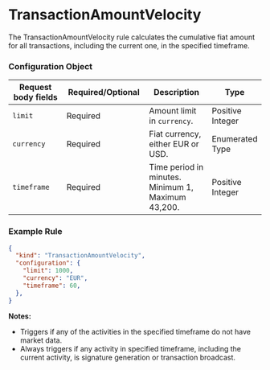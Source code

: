 # TransactionAmountVelocity

The TransactionAmountVelocity rule calculates the cumulative fiat amount for all transactions, including the current one, in the specified timeframe.

### Configuration Object

<table><thead><tr><th width="199">Request body fields</th><th width="185">Required/Optional</th><th width="218">Description</th><th>Type</th></tr></thead><tbody><tr><td><code>limit</code></td><td>Required</td><td>Amount limit in <code>currency</code>.</td><td>Positive Integer</td></tr><tr><td><code>currency</code></td><td>Required</td><td>Fiat currency, either EUR or USD.</td><td>Enumerated Type</td></tr><tr><td><code>timeframe</code></td><td>Required</td><td>Time period in minutes. Minimum 1, Maximum 43,200.</td><td>Positive Integer</td></tr></tbody></table>

### Example Rule <a href="#request-example.1" id="request-example.1"></a>

```json
{
  "kind": "TransactionAmountVelocity",
  "configuration": {
    "limit": 1000,
    "currency": "EUR",
    "timeframe": 60,
  },
}
```

**Notes:**

* Triggers if any of the activities in the specified timeframe do not have market data.
* Always triggers if any activity in specified timeframe, including the current activity, is signature generation or transaction broadcast.
